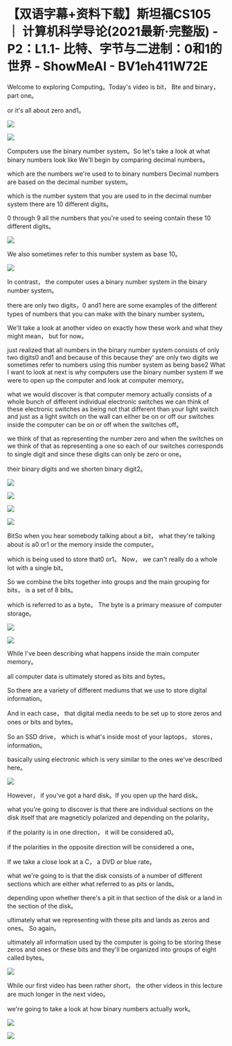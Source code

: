 # 【双语字幕+资料下载】斯坦福CS105 ｜ 计算机科学导论(2021最新·完整版) - P2：L1.1- 比特、字节与二进制：0和1的世界 - ShowMeAI - BV1eh411W72E

Welcome to exploring Computing。Today's video is bit， Bte and binary， part one。

 or it's all about zero and1。

![](img/3ab7189f540ff040e0931b7d2497dbb4_1.png)

![](img/3ab7189f540ff040e0931b7d2497dbb4_2.png)

Computers use the binary number system。So let's take a look at what binary numbers look like We'll begin by comparing decimal numbers。

 which are the numbers we're used to to binary numbers Decimal numbers are based on the decimal number system。

 which is the number system that you are used to in the decimal number system there are 10 different digits。

0 through 9 all the numbers that you're used to seeing contain these 10 different digits。



![](img/3ab7189f540ff040e0931b7d2497dbb4_4.png)

We also sometimes refer to this number system as base 10。



![](img/3ab7189f540ff040e0931b7d2497dbb4_6.png)

In contrast， the computer uses a binary number system in the binary number system。

 there are only two digits，0 and1 here are some examples of the different types of numbers that you can make with the binary number system。

We'll take a look at another video on exactly how these work and what they might mean， but for now。

 just realized that all numbers in the binary number system consists of only two digits0 and1 and because of this because they' are only two digits we sometimes refer to numbers using this number system as being base2 What I want to look at next is why computers use the binary number system If we were to open up the computer and look at computer memory。

 what we would discover is that computer memory actually consists of a whole bunch of different individual electronic switches we can think of these electronic switches as being not that different than your light switch and just as a light switch on the wall can either be on or off our switches inside the computer can be on or off when the switches off。

 we think of that as representing the number zero and when the switches on we think of that as representing a one so each of our switches corresponds to single digit and since these digits can only be zero or one。

 their binary digits and we shorten binary digit2。

![](img/3ab7189f540ff040e0931b7d2497dbb4_8.png)

![](img/3ab7189f540ff040e0931b7d2497dbb4_9.png)

![](img/3ab7189f540ff040e0931b7d2497dbb4_10.png)

![](img/3ab7189f540ff040e0931b7d2497dbb4_11.png)

BitSo when you hear somebody talking about a bit， what they're talking about is a0 or1 or the memory inside the computer。

 which is being used to store that0 or1。 Now， we can't really do a whole lot with a single bit。

 So we combine the bits together into groups and the main grouping for bits， is a set of 8 bits。

 which is referred to as a byte。 The byte is a primary measure of computer storage。



![](img/3ab7189f540ff040e0931b7d2497dbb4_13.png)

![](img/3ab7189f540ff040e0931b7d2497dbb4_14.png)

While I've been describing what happens inside the main computer memory。

 all computer data is ultimately stored as bits and bytes。

 So there are a variety of different mediums that we use to store digital information。

And in each case， that digital media needs to be set up to store zeros and ones or bits and bytes。

So an SSD drive， which is what's inside most of your laptops， stores， information。

 basically using electronic which is very similar to the ones we've described here。



![](img/3ab7189f540ff040e0931b7d2497dbb4_16.png)

However， if you've got a hard disk。If you open up the hard disk。

 what you're going to discover is that there are individual sections on the disk itself that are magneticly polarized and depending on the polarity。

 if the polarity is in one direction， it will be considered a0。

 if the polarities in the opposite direction will be considered a one。

 If we take a close look at a C， a DVD or blue rate。

 what we're going to is that the disk consists of a number of different sections which are either what referred to as pits or lands。

 depending upon whether there's a pit in that section of the disk or a land in the section of the disk。

 ultimately what we representing with these pits and lands as zeros and ones。 So again。

 ultimately all information used by the computer is going to be storing these zeros and ones or these bits and they'll be organized into groups of eight called bytes。



![](img/3ab7189f540ff040e0931b7d2497dbb4_18.png)

While our first video has been rather short， the other videos in this lecture are much longer in the next video。

 we're going to take a look at how binary numbers actually work。



![](img/3ab7189f540ff040e0931b7d2497dbb4_20.png)

![](img/3ab7189f540ff040e0931b7d2497dbb4_21.png)